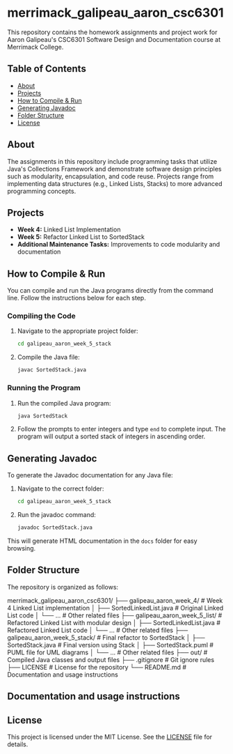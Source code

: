 # merrimack_galipeau_aaron_csc6301

This repository contains the homework assignments and project work for Aaron Galipeau's CSC6301 Software Design and Documentation course at Merrimack College.

## Table of Contents
- [About](#about)
- [Projects](#projects)
- [How to Compile & Run](#how-to-compile--run)
- [Generating Javadoc](#generating-javadoc)
- [Folder Structure](#folder-structure)
- [License](#license)

## About
The assignments in this repository include programming tasks that utilize Java's Collections Framework and demonstrate software design principles such as modularity, encapsulation, and code reuse. Projects range from implementing data structures (e.g., Linked Lists, Stacks) to more advanced programming concepts.

## Projects
- **Week 4:** Linked List Implementation
- **Week 5:** Refactor Linked List to SortedStack
- **Additional Maintenance Tasks:** Improvements to code modularity and documentation

## How to Compile & Run
You can compile and run the Java programs directly from the command line. Follow the instructions below for each step.

### Compiling the Code
1. Navigate to the appropriate project folder:
    ```bash
    cd galipeau_aaron_week_5_stack
    ```
2. Compile the Java file:
    ```bash
    javac SortedStack.java
    ```

### Running the Program
1. Run the compiled Java program:
    ```bash
    java SortedStack
    ```
2. Follow the prompts to enter integers and type `end` to complete input. The program will output a sorted stack of integers in ascending order.

## Generating Javadoc
To generate the Javadoc documentation for any Java file:
1. Navigate to the correct folder:
    ```bash
    cd galipeau_aaron_week_5_stack
    ```
2. Run the javadoc command:
    ```bash
    javadoc SortedStack.java
    ```
This will generate HTML documentation in the `docs` folder for easy browsing.

## Folder Structure
The repository is organized as follows:

merrimack_galipeau_aaron_csc6301/
├── galipeau_aaron_week_4/        # Week 4 Linked List implementation
│   ├── SortedLinkedList.java     # Original Linked List code
│   └── ...                       # Other related files
├── galipeau_aaron_week_5_list/   # Refactored Linked List with modular design
│   ├── SortedLinkedList.java     # Refactored Linked List code
│   └── ...                       # Other related files
├── galipeau_aaron_week_5_stack/  # Final refactor to SortedStack
│   ├── SortedStack.java          # Final version using Stack
│   ├── SortedStack.puml          # PUML file for UML diagrams
│   └── ...                       # Other related files
├── out/                          # Compiled Java classes and output files
├── .gitignore                    # Git ignore rules
├── LICENSE                       # License for the repository
└── README.md                     # Documentation and usage instructions

## Documentation and usage instructions
## License
This project is licensed under the MIT License. See the [LICENSE](LICENSE) file for details.
